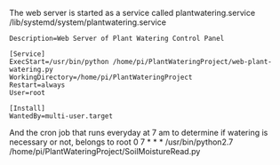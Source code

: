 The web server is started as a service called plantwatering.service
 /lib/systemd/system/plantwatering.service
```
Description=Web Server of Plant Watering Control Panel 

[Service]
ExecStart=/usr/bin/python /home/pi/PlantWateringProject/web-plant-watering.py
WorkingDirectory=/home/pi/PlantWateringProject
Restart=always
User=root

[Install]
WantedBy=multi-user.target
```

And the cron job that runs everyday at 7 am to determine if watering is necessary or not, belongs to root
0 7 * * * /usr/bin/python2.7 /home/pi/PlantWateringProject/SoilMoistureRead.py
